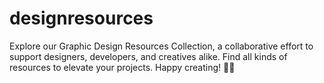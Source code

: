# designresources
Explore our Graphic Design Resources Collection, a collaborative effort to support designers, developers, and creatives alike. Find all kinds of resources to elevate your projects. Happy creating! 🎨✨
